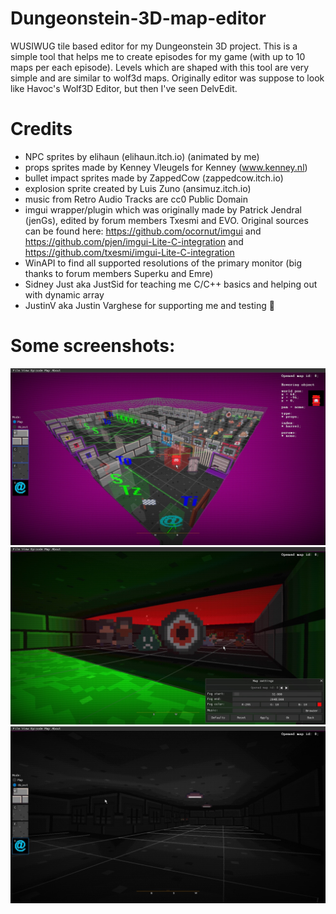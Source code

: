 # Dungeonstein-3D-map-editor

WUSIWUG tile based editor for my Dungeonstein 3D project.
This is a simple tool that helps me to create episodes for my game (with up to 10 maps per each episode).
Levels which are shaped with this tool are very simple and are similar to wolf3d maps.
Originally editor was suppose to look like Havoc's Wolf3D Editor, but then I've seen DelvEdit.

# Credits
- NPC sprites by elihaun (elihaun.itch.io) (animated by me)
- props sprites made by Kenney Vleugels for Kenney (www.kenney.nl)
- bullet impact sprites made by ZappedCow (zappedcow.itch.io)
- explosion sprite created by Luis Zuno (ansimuz.itch.io)
- music from Retro Audio Tracks are cc0 Public Domain
- imgui wrapper/plugin which was originally made by Patrick Jendral (jenGs), edited by forum members Txesmi and EVO. Original sources can be found here: https://github.com/ocornut/imgui and https://github.com/pjen/imgui-Lite-C-integration and https://github.com/txesmi/imgui-Lite-C-integration
- WinAPI to find all supported resolutions of the primary monitor (big thanks to forum members Superku and Emre)
- Sidney Just aka JustSid for teaching me C/C++ basics and helping out with dynamic array
- JustinV aka Justin Varghese for supporting me and testing 🖤

# Some screenshots:
![Alt text](https://github.com/3RUN/Dungeonstein-3D-map-editor/blob/main/screenshots/5.jpg?raw=true "Main interface.")
![Alt text](https://github.com/3RUN/Dungeonstein-3D-map-editor/blob/main/screenshots/9.jpg?raw=true "Map settings.")
![Alt text](https://github.com/3RUN/Dungeonstein-3D-map-editor/blob/main/screenshots/10.jpg?raw=true "Vertex lighting.")
